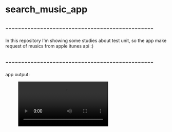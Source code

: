 # search_music_app

## -----------------------------------------------

In this repository I'm showing some studies about test unit, so the app  make request of musics from apple itunes api :)
## -----------------------------------------------

app output:

<figure class="video_container">
 <video controls="true" allowfullscreen="false" width="280" >
 <source src="./demo_file.mp4" type="video/mp4">
 </video>
</figure>